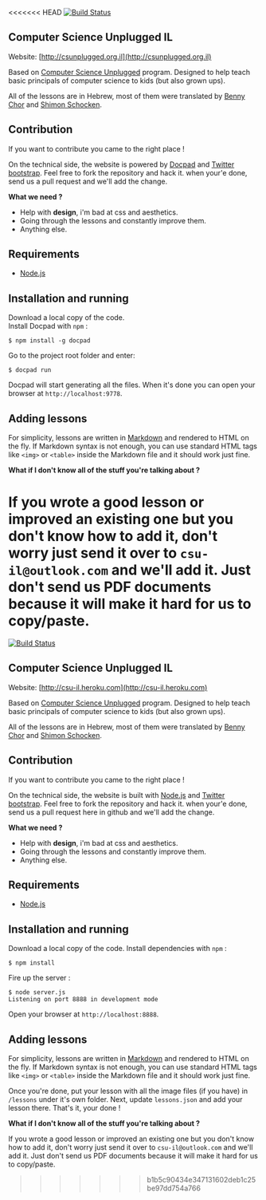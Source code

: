 <<<<<<< HEAD
[![Build Status](https://travis-ci.org/csu-il/csnc.png?branch=master)](https://travis-ci.org/csu-il/csnc.png?branch=master)

## Computer Science Unplugged IL ##

Website: [http://csunplugged.org.il](http://csunplugged.org.il)

Based on [Computer Science Unplugged](http://csunplugged.org/) program. Designed to help teach basic principals of computer science to kids (but also grown ups).

All of the lessons are in Hebrew, most of them were translated by [Benny Chor](http://www.tau.ac.il/~bchor/) and [Shimon Schocken](http://shimonschocken.com/).



## Contribution ##


If you want to contribute you came to the right place !

On the technical side, the website is powered by [Docpad](http://docpad.org/) and [Twitter bootstrap](http://twitter.github.com/bootstrap/). Feel free to fork the repository and hack it. when your'e done, send us a pull request and we'll add the change.

**What we need ?**

- Help with **design**, i'm bad at css and aesthetics.
- Going through the lessons and constantly improve them.
- Anything else.

## Requirements ##
- [Node.js](http://nodejs.org/)

## Installation and running ##
Download a local copy of the code.  
Install Docpad with `npm` :
    
    $ npm install -g docpad
Go to the project root folder and enter:

    $ docpad run
Docpad will start generating all the files. When it's done you can open your browser at `http://localhost:9778`.

## Adding lessons ##
For simplicity, lessons are written in [Markdown](http://daringfireball.net/projects/markdown/syntax) and rendered to HTML on the fly. If Markdown syntax is not enough, you can use standard HTML tags like `<img>` or `<table>` inside the Markdown file and it should work just fine.


**What if I don't know all of the stuff you're talking about ?**

If you wrote a good lesson or improved an existing one but you don't know how to add it, don't worry just send it over to `csu-il@outlook.com` and we'll add it. Just don't send us PDF documents because it will make it hard for us to copy/paste.
=======
[![Build Status](https://travis-ci.org/csu-il/csnc.png?branch=master)](https://travis-ci.org/csu-il/csnc.png?branch=master)

## Computer Science Unplugged IL ##

Website: [http://csu-il.heroku.com](http://csu-il.heroku.com)

Based on [Computer Science Unplugged](http://csunplugged.org/) program. Designed to help teach basic principals of computer science to kids (but also grown ups).

All of the lessons are in Hebrew, most of them were translated by [Benny Chor](http://www.tau.ac.il/~bchor/) and [Shimon Schocken](http://shimonschocken.com/).



## Contribution ##


If you want to contribute you came to the right place !

On the technical side, the website is built with [Node.js](http://nodejs.org/) and [Twitter bootstrap](http://twitter.github.com/bootstrap/). Feel free to fork the repository and hack it. when your'e done, send us a pull request here in github and we'll add the change.

**What we need ?**

- Help with **design**, i'm bad at css and aesthetics.
- Going through the lessons and constantly improve them.
- Anything else.

## Requirements ##
- [Node.js](http://nodejs.org/)

## Installation and running ##
Download a local copy of the code. 
Install dependencies with `npm` :
    
    $ npm install
Fire up the server :

    $ node server.js
    Listening on port 8888 in development mode
Open your browser at `http://localhost:8888`.

## Adding lessons ##
For simplicity, lessons are written in [Markdown](http://daringfireball.net/projects/markdown/syntax) and rendered to HTML on the fly. If Markdown syntax is not enough, you can use standard HTML tags like `<img>` or `<table>` inside the Markdown file and it should work just fine.

Once you're done, put your lesson with all the image files (if you have) in `/lessons` under it's own folder. Next, update `lessons.json` and add your lesson there. That's it, your done !

**What if I don't know all of the stuff you're talking about ?**

If you wrote a good lesson or improved an existing one but you don't know how to add it, don't worry just send it over to `csu-il@outlook.com` and we'll add it. Just don't send us PDF documents because it will make it hard for us to copy/paste.
>>>>>>> b1b5c90434e347131602deb1c25be97dd754a766
